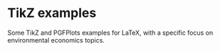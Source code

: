 # TikZ examples

Some TikZ and PGFPlots examples for LaTeX, with a specific focus on environmental economics topics.
